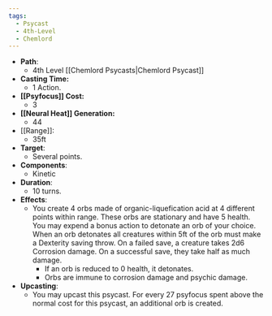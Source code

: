 ```yaml
---
tags:
  - Psycast
  - 4th-Level
  - Chemlord
---
```

- **Path**:
	- 4th Level [[Chemlord Psycasts|Chemlord Psycast]]
- **Casting Time:**
	- 1 Action.
- **[[Psyfocus]] Cost:**
	- 3
- **[[Neural Heat]] Generation:**
	- 44
- [[Range]]:
	- 35ft
- **Target**:
	- Several points.
- **Components**:
	- Kinetic
- **Duration**:
	- 10 turns.
- **Effects**:
	- You create 4 orbs made of organic-liquefication acid at 4 different points within range. These orbs are stationary and have 5 health.  You may expend a bonus action to detonate an orb of your choice. When an orb detonates all creatures within 5ft of the orb must make a Dexterity saving throw. On a failed save, a creature takes 2d6 Corrosion damage. On a successful save, they take half as much damage.
		- If an orb is reduced to 0 health, it detonates.
		- Orbs are immune to corrosion damage and psychic damage.
- **Upcasting**:
	- You may upcast this psycast. For every 27 psyfocus spent above the normal cost for this psycast, an additional orb is created.
